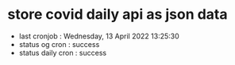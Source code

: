 # store covid daily api as json data

- last cronjob : Wednesday, 13 April 2022 13:25:30
- status og cron : success
- status daily cron : success
      
      